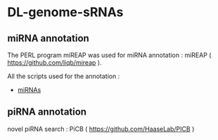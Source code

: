 # DL-genome-sRNAs

## miRNA annotation
The PERL program miREAP was used for miRNA annotation : miREAP ( https://github.com/liqb/mireap ).

All the scripts used for the annotation :

- [miRNAs](https://github.com/pepap/DL-genome-sRNAs/tree/main/miRNAs)

## piRNA annotation
novel piRNA search : PiCB ( https://github.com/HaaseLab/PICB )
